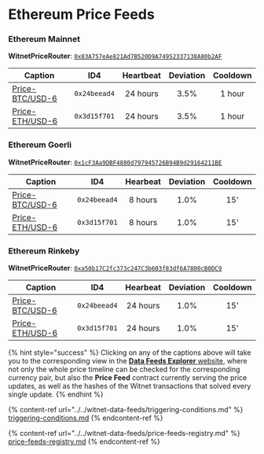 # Ethereum Price Feeds

### Ethereum Mainnet

**WitnetPriceRouter**: [`0x83A757eAe821Ad7B520D9A74952337138A80b2AF`](https://etherscan.io/address/0x83a757eae821ad7b520d9a74952337138a80b2af#readContract)

| **Caption**                                                                   | **ID4**      | **Heartbeat** | **Deviation** | **Cooldown** |
| ----------------------------------------------------------------------------- | ------------ | :-----------: | :-----------: | :----------: |
| [Price-BTC/USD-6](https://feeds.witnet.io/feeds/ethereum-mainnet\_btc-usd\_6) | `0x24beead4` |    24 hours   |      3.5%     |    1 hour    |
| [Price-ETH/USD-6](https://feeds.witnet.io/feeds/ethereum-mainnet\_eth-usd\_6) | `0x3d15f701` |    24 hours   |      3.5%     |    1 hour    |

### Ethereum Goerli

**WitnetPriceRouter**: [`0x1cF3Aa9DBF4880d797945726B94B9d29164211BE`](https://goerli.etherscan.io/address/0x1cF3Aa9DBF4880d797945726B94B9d29164211BE#readContract)

| **Caption**                                                                  | **ID4**      | **Hearbeat** | **Deviation** | **Cooldown** |
| ---------------------------------------------------------------------------- | ------------ | :----------: | :-----------: | :----------: |
| [Price-BTC/USD-6](https://feeds.witnet.io/feeds/ethereum-goerli\_btc-usd\_6) | `0x24beead4` |    8 hours   |      1.0%     |      15'     |
| [Price-ETH/USD-6](https://feeds.witnet.io/feeds/ethereum-goerli\_eth-usd\_6) | `0x3d15f701` |    8 hours   |      1.0%     |      15'     |

### Ethereum Rinkeby

**WitnetPriceRouter**: [`0xa50b17C2fc373c247C3b603f83df6A7800cB0DC9`](https://rinkeby.etherscan.io/address/0xa50b17C2fc373c247C3b603f83df6A7800cB0DC9#readContract)

| **Caption**                                                                   | **ID4**      | **Hearbeat** | **Deviation** | **Cooldown** |
| ----------------------------------------------------------------------------- | ------------ | :----------: | :-----------: | :----------: |
| [Price-BTC/USD-6](https://feeds.witnet.io/feeds/ethereum-rinkeby\_btc-usd\_6) | `0x24beead4` |   24 hours   |      1.0%     |      15'     |
| [Price-ETH/USD-6](https://feeds.witnet.io/feeds/ethereum-rinkeby\_eth-usd\_6) | `0x3d15f701` |   24 hours   |      1.0%     |      15'     |

{% hint style="success" %}
Clicking on any of the captions above will take you to the corresponding view in the [**Data Feeds Explorer** website](https://feeds.witnet.io), where not only the whole price timeline can be checked for the corresponding currency pair, but also the **Price Feed** contract currently serving the price updates, as well as the hashes of the Witnet transactions that solved every single update.
{% endhint %}

{% content-ref url="../../witnet-data-feeds/triggering-conditions.md" %}
[triggering-conditions.md](../../witnet-data-feeds/triggering-conditions.md)
{% endcontent-ref %}

{% content-ref url="../../witnet-data-feeds/price-feeds-registry.md" %}
[price-feeds-registry.md](../../witnet-data-feeds/price-feeds-registry.md)
{% endcontent-ref %}
